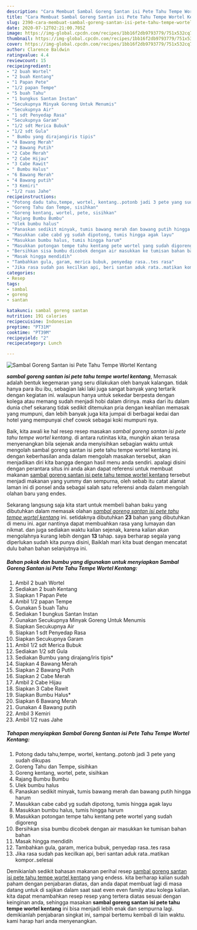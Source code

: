 ```yaml
---
description: "Cara Membuat Sambal Goreng Santan isi Pete Tahu Tempe Wortel Kentang yang Bikin Ngiler"
title: "Cara Membuat Sambal Goreng Santan isi Pete Tahu Tempe Wortel Kentang yang Bikin Ngiler"
slug: 2390-cara-membuat-sambal-goreng-santan-isi-pete-tahu-tempe-wortel-kentang-yang-bikin-ngiler
date: 2020-07-12T02:21:00.705Z
image: https://img-global.cpcdn.com/recipes/1bb16f2db9793779/751x532cq70/sambal-goreng-santan-isi-pete-tahu-tempe-wortel-kentang-foto-resep-utama.jpg
thumbnail: https://img-global.cpcdn.com/recipes/1bb16f2db9793779/751x532cq70/sambal-goreng-santan-isi-pete-tahu-tempe-wortel-kentang-foto-resep-utama.jpg
cover: https://img-global.cpcdn.com/recipes/1bb16f2db9793779/751x532cq70/sambal-goreng-santan-isi-pete-tahu-tempe-wortel-kentang-foto-resep-utama.jpg
author: Clarence Baldwin
ratingvalue: 4.4
reviewcount: 15
recipeingredient:
- "2 buah Wortel"
- "2 buah Kentang"
- "1 Papan Pete"
- "1/2 papan Tempe"
- "5 buah Tahu"
- "1 bungkus Santan Instan"
- "Secukupnya Minyak Goreng Untuk Menumis"
- "Secukupnya Air"
- "1 sdt Penyedap Rasa"
- "Secukupnya Garam"
- "1/2 sdt Merica Bubuk"
- "1/2 sdt Gula"
- " Bumbu yang dirajangiris tipis"
- "4 Bawang Merah"
- "2 Bawang Putih"
- "2 Cabe Merah"
- "2 Cabe Hijau"
- "3 Cabe Rawit"
- " Bumbu Halus"
- "6 Bawang Merah"
- "4 Bawang putih"
- "3 Kemiri"
- "1/2 ruas Jahe"
recipeinstructions:
- "Potong dadu tahu,tempe, wortel, kentang..potonb jadi 3 pete yang sudah dikupas"
- "Goreng Tahu dan Tempe, sisihkan"
- "Goreng kentang, wortel, pete, sisihkan"
- "Rajang Bumbu Bumbu"
- "Ulek bumbu halus"
- "Panaskan sedikit minyak, tumis bawang merah dan bawang putih hingga harum"
- "Masukkan cabe cabd yg sudah dipotong, tumis hingga agak layu"
- "Masukkan bumbu halus, tumis hingga harum"
- "Masukkan potongan tempe tahu kentang pete wortel yang sudah digoreng"
- "Bersihkan sisa bumbu dicobek dengan air masukkan ke tumisan bahan bahan"
- "Masak hingga mendidih"
- "Tambahkan gula, garam, merica bubuk, penyedap rasa..tes rasa"
- "Jika rasa sudah pas kecilkan api, beri santan aduk rata..matikan kompor..selesai"
categories:
- Resep
tags:
- sambal
- goreng
- santan

katakunci: sambal goreng santan 
nutrition: 191 calories
recipecuisine: Indonesian
preptime: "PT31M"
cooktime: "PT39M"
recipeyield: "2"
recipecategory: Lunch

---
```



![Sambal Goreng Santan isi Pete Tahu Tempe Wortel Kentang](https://img-global.cpcdn.com/recipes/1bb16f2db9793779/751x532cq70/sambal-goreng-santan-isi-pete-tahu-tempe-wortel-kentang-foto-resep-utama.jpg)

<b><i>sambal goreng santan isi pete tahu tempe wortel kentang</i></b>, Memasak adalah bentuk kegemaran yang seru dilakukan oleh banyak kalangan. tidak hanya para ibu ibu, sebagian laki laki juga sangat banyak yang tertarik dengan kegiatan ini. walaupun hanya untuk sekedar berpesta dengan kolega atau memang sudah menjadi hobi dalam dirinya. maka dari itu dalam dunia chef sekarang tidak sedikit ditemukan pria dengan keahlian memasak yang mumpuni, dan lebih banyak juga kita jumpai di berbagai kedai dan hotel yang mempunyai chef cowok sebagai koki mumpuni nya.

Baik, kita awali ke hal resep resep masakan <i>sambal goreng santan isi pete tahu tempe wortel kentang</i>. di antara rutinitas kita, mungkin akan terasa menyenangkan bila sejenak anda menyisihkan sebagian waktu untuk mengolah sambal goreng santan isi pete tahu tempe wortel kentang ini. dengan keberhasilan anda dalam mengolah masakan tersebut, akan menjadikan diri kita bangga dengan hasil menu anda sendiri. apalagi disini dengan perantara situs ini anda akan dapat referensi untuk membuat makanan <u>sambal goreng santan isi pete tahu tempe wortel kentang</u> tersebut menjadi makanan yang yummy dan sempurna, oleh sebab itu catat alamat laman ini di ponsel anda sebagai salah satu referensi anda dalam mengolah olahan baru yang endes.




Sekarang langsung saja kita start untuk membeli bahan baku yang dibutuhkan dalam memasak olahan <u><i>sambal goreng santan isi pete tahu tempe wortel kentang</i></u> ini. setidaknya dibutuhkan <b>23</b> bahan yang dibutuhkan di menu ini. agar nantinya dapat membuahkan rasa yang lumayan dan nikmat. dan juga sediakan waktu kalian sejenak, karena kalian akan mengolahnya kurang lebih dengan <b>13</b> tahap. saya berharap segala yang diperlukan sudah kita punya disini, Baiklah mari kita buat dengan mencatat dulu bahan bahan selanjutnya ini.

<!--inarticleads1-->

##### Bahan pokok dan bumbu yang digunakan untuk menyiapkan Sambal Goreng Santan isi Pete Tahu Tempe Wortel Kentang:

1. Ambil 2 buah Wortel
1. Sediakan 2 buah Kentang
1. Siapkan 1 Papan Pete
1. Ambil 1/2 papan Tempe
1. Gunakan 5 buah Tahu
1. Sediakan 1 bungkus Santan Instan
1. Gunakan Secukupnya Minyak Goreng Untuk Menumis
1. Siapkan Secukupnya Air
1. Siapkan 1 sdt Penyedap Rasa
1. Siapkan Secukupnya Garam
1. Ambil 1/2 sdt Merica Bubuk
1. Sediakan 1/2 sdt Gula
1. Sediakan  Bumbu yang dirajang/iris tipis*
1. Siapkan 4 Bawang Merah
1. Siapkan 2 Bawang Putih
1. Siapkan 2 Cabe Merah
1. Ambil 2 Cabe Hijau
1. Siapkan 3 Cabe Rawit
1. Siapkan  Bumbu Halus*
1. Siapkan 6 Bawang Merah
1. Gunakan 4 Bawang putih
1. Ambil 3 Kemiri
1. Ambil 1/2 ruas Jahe




<!--inarticleads2-->

##### Tahapan menyiapkan Sambal Goreng Santan isi Pete Tahu Tempe Wortel Kentang:

1. Potong dadu tahu,tempe, wortel, kentang..potonb jadi 3 pete yang sudah dikupas
1. Goreng Tahu dan Tempe, sisihkan
1. Goreng kentang, wortel, pete, sisihkan
1. Rajang Bumbu Bumbu
1. Ulek bumbu halus
1. Panaskan sedikit minyak, tumis bawang merah dan bawang putih hingga harum
1. Masukkan cabe cabd yg sudah dipotong, tumis hingga agak layu
1. Masukkan bumbu halus, tumis hingga harum
1. Masukkan potongan tempe tahu kentang pete wortel yang sudah digoreng
1. Bersihkan sisa bumbu dicobek dengan air masukkan ke tumisan bahan bahan
1. Masak hingga mendidih
1. Tambahkan gula, garam, merica bubuk, penyedap rasa..tes rasa
1. Jika rasa sudah pas kecilkan api, beri santan aduk rata..matikan kompor..selesai




Demikianlah sedikit bahasan makanan perihal resep <u>sambal goreng santan isi pete tahu tempe wortel kentang</u> yang endess. kita berharap kalian sudah paham dengan penjabaran diatas, dan anda dapat membuat lagi di masa datang untuk di sajikan dalam saat saat even even family atau kolega kalian. kita dapat menambahkan resep resep yang tertera diatas sesuai dengan keinginan anda, sehingga masakan <b>sambal goreng santan isi pete tahu tempe wortel kentang</b> ini bisa menjadi lebih enak dan sempurna lagi. demikianlah penjabaran singkat ini, sampai bertemu kembali di lain waktu. kami harap hari anda menyenangkan.
